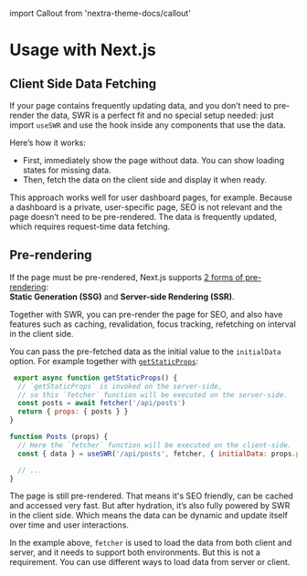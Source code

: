 import Callout from 'nextra-theme-docs/callout'

# Usage with Next.js

## Client Side Data Fetching

If your page contains frequently updating data, and you don’t need to pre-render the data, SWR is a perfect fit and no special setup needed: just import `useSWR` and use the hook inside any components that use the data.

Here’s how it works:

- First, immediately show the page without data. You can show loading states for missing data.
- Then, fetch the data on the client side and display it when ready.

This approach works well for user dashboard pages, for example. Because a dashboard is a private, user-specific page, SEO is not relevant and the page doesn’t need to be pre-rendered. The data is frequently updated, which requires request-time data fetching.

## Pre-rendering

If the page must be pre-rendered, Next.js supports [2 forms of pre-rendering](https://nextjs.org/docs/basic-features/data-fetching):  
**Static Generation (SSG)** and **Server-side Rendering (SSR)**.

Together with SWR, you can pre-render the page for SEO, and also have features such as caching, revalidation, focus tracking, refetching on interval in the client side.

You can pass the pre-fetched data as the initial value to the `initialData` option. For example together with [`getStaticProps`](https://nextjs.org/docs/basic-features/data-fetching#getstaticprops-static-generation):

```jsx
 export async function getStaticProps() {
  // `getStaticProps` is invoked on the server-side,
  // so this `fetcher` function will be executed on the server-side.
  const posts = await fetcher('/api/posts')
  return { props: { posts } }
}

function Posts (props) {
  // Here the `fetcher` function will be executed on the client-side.
  const { data } = useSWR('/api/posts', fetcher, { initialData: props.posts })

  // ...
}
```

The page is still pre-rendered. That means it's SEO friendly, can be cached and accessed very fast. But after hydration, it’s also fully powered by SWR in the client side. 
Which means the data can be dynamic and update itself over time and user interactions.

<Callout emoji="💡">
  In the example above, <code>fetcher</code> is used to load the data from both client and server, 
  and it needs to support both environments. But this is not a requirement. You can use different ways to load data from server or client.
</Callout>
